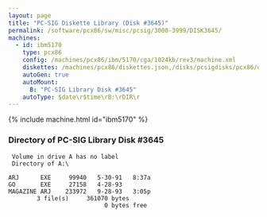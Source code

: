 ```yaml
---
layout: page
title: "PC-SIG Diskette Library (Disk #3645)"
permalink: /software/pcx86/sw/misc/pcsig/3000-3999/DISK3645/
machines:
  - id: ibm5170
    type: pcx86
    config: /machines/pcx86/ibm/5170/cga/1024kb/rev3/machine.xml
    diskettes: /machines/pcx86/diskettes.json,/disks/pcsigdisks/pcx86/diskettes.json
    autoGen: true
    autoMount:
      B: "PC-SIG Library Disk #3645"
    autoType: $date\r$time\rB:\rDIR\r
---
```


{% include machine.html id="ibm5170" %}

### Directory of PC-SIG Library Disk #3645

     Volume in drive A has no label
     Directory of A:\

    ARJ      EXE     99940   5-30-91   8:37a
    GO       EXE     27158   4-28-93
    MAGAZINE ARJ    233972   9-28-93   3:05p
            3 file(s)     361070 bytes
                               0 bytes free
